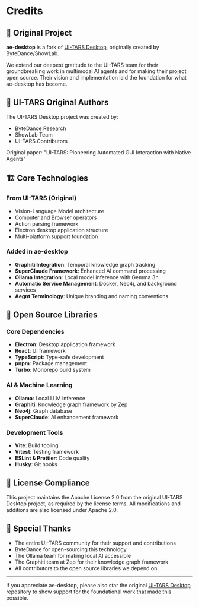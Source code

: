 # Credits

## 🌟 Original Project

**ae-desktop** is a fork of [UI-TARS Desktop](https://github.com/bytedance/UI-TARS-desktop), originally created by ByteDance/ShowLab.

We extend our deepest gratitude to the UI-TARS team for their groundbreaking work in multimodal AI agents and for making their project open source. Their vision and implementation laid the foundation for what ae-desktop has become.

## 📜 UI-TARS Original Authors

The UI-TARS Desktop project was created by:
- ByteDance Research
- ShowLab Team
- UI-TARS Contributors

Original paper: "UI-TARS: Pioneering Automated GUI Interaction with Native Agents"

## 🏗️ Core Technologies

### From UI-TARS (Original)
- Vision-Language Model architecture
- Computer and Browser operators
- Action parsing framework
- Electron desktop application structure
- Multi-platform support foundation

### Added in ae-desktop
- **Graphiti Integration**: Temporal knowledge graph tracking
- **SuperClaude Framework**: Enhanced AI command processing
- **Ollama Integration**: Local model inference with Gemma 3n
- **Automatic Service Management**: Docker, Neo4j, and background services
- **Aegnt Terminology**: Unique branding and naming conventions

## 🤝 Open Source Libraries

### Core Dependencies
- **Electron**: Desktop application framework
- **React**: UI framework
- **TypeScript**: Type-safe development
- **pnpm**: Package management
- **Turbo**: Monorepo build system

### AI & Machine Learning
- **Ollama**: Local LLM inference
- **Graphiti**: Knowledge graph framework by Zep
- **Neo4j**: Graph database
- **SuperClaude**: AI enhancement framework

### Development Tools
- **Vite**: Build tooling
- **Vitest**: Testing framework
- **ESLint & Prettier**: Code quality
- **Husky**: Git hooks

## 📄 License Compliance

This project maintains the Apache License 2.0 from the original UI-TARS Desktop project, as required by the license terms. All modifications and additions are also licensed under Apache 2.0.

## 🙏 Special Thanks

- The entire UI-TARS community for their support and contributions
- ByteDance for open-sourcing this technology
- The Ollama team for making local AI accessible
- The Graphiti team at Zep for their knowledge graph framework
- All contributors to the open source libraries we depend on

---

If you appreciate ae-desktop, please also star the original [UI-TARS Desktop](https://github.com/bytedance/UI-TARS-desktop) repository to show support for the foundational work that made this possible.